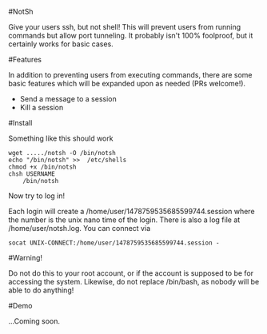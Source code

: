 #NotSh

Give your users ssh, but not shell!
This will prevent users from running commands but allow port tunneling. It probably isn't 100% foolproof, but it certainly works for basic cases. 

#Features

In addition to preventing users from executing commands, there are some basic features which will be expanded upon as needed (PRs welcome!).

- Send a message to a session
- Kill a session

#Install

Something like this should work


```
wget ...../notsh -O /bin/notsh
echo "/bin/notsh" >>  /etc/shells
chmod +x /bin/notsh
chsh USERNAME
	/bin/notsh
```

Now try to log in!

Each login will create a /home/user/1478759535685599744.session where the number is the unix nano time of the login. There is also a log file at /home/user/notsh.log. You can connect via

```
socat UNIX-CONNECT:/home/user/1478759535685599744.session -
```

#Warning! 

Do not do this to your root account, or if the account is supposed to be for accessing the system. Likewise, do not replace /bin/bash, as nobody will be able to do anything!
 
#Demo

...Coming soon.
